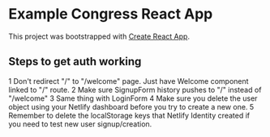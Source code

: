 # Example Congress React App

This project was bootstrapped with [Create React App](https://github.com/facebook/create-react-app).

## Steps to get auth working

1 Don't redirect "/" to "/welcome" page.  Just have Welcome component linked to "/" route.
2 Make sure SignupForm history pushes to "/" instead of "/welcome"
3 Same thing with LoginForm
4 Make sure you delete the user object using your Netlify dashboard before you try to create a new one.
5 Remember to delete the localStorage keys that Netlify Identity created if you need to test new user signup/creation.